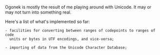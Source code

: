 Ogonek is mostly the result of me playing around with Unicode. It may or may
not turn into something real.

Here's a list of what's implemented so far:

    - facilities for converting between ranges of codepoints to ranges of code
      units or bytes in UTF encodings, and vice-versa;

    - importing of data from the Unicode Character Database;

